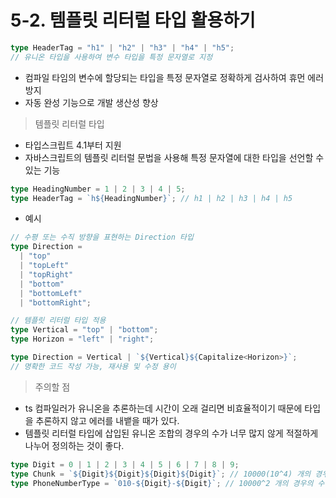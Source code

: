 # 5-2. 템플릿 리터럴 타입 활용하기

```ts
type HeaderTag = "h1" | "h2" | "h3" | "h4" | "h5";
// 유니온 타입을 사용하여 변수 타입을 특정 문자열로 지정
```

- 컴파일 타임의 변수에 할당되는 타입을 특정 문자열로 정확하게 검사하여 휴먼 에러 방지
- 자동 완성 기능으로 개발 생산성 향상

> 템플릿 리터럴 타입

- 타입스크립트 4.1부터 지원
- 자바스크립트의 템플릿 리터럴 문법을 사용해 특정 문자열에 대한 타입을 선언할 수 있는 기능

```ts
type HeadingNumber = 1 | 2 | 3 | 4 | 5;
type HeaderTag = `h${HeadingNumber}`; // h1 | h2 | h3 | h4 | h5
```

- 예시

```ts
// 수평 또는 수직 방향을 표현하는 Direction 타입
type Direction =
  | "top"
  | "topLeft"
  | "topRight"
  | "bottom"
  | "bottomLeft"
  | "bottomRight";

// 템플릿 리터럴 타입 적용
type Vertical = "top" | "bottom";
type Horizon = "left" | "right";

type Direction = Vertical | `${Vertical}${Capitalize<Horizon>}`;
// 명확한 코드 작성 가능, 재사용 및 수정 용이
```

> 주의할 점

- ts 컴파일러가 유니온을 추론하는데 시간이 오래 걸리면 비효율적이기 때문에 타입을 추론하지 않고 에러를 내뱉을 때가 있다.
- 템플릿 리터럴 타입에 삽입된 유니온 조합의 경우의 수가 너무 많지 않게 적절하게 나누어 정의하는 것이 좋다.

```ts
type Digit = 0 | 1 | 2 | 3 | 4 | 5 | 6 | 7 | 8 | 9;
type Chunk = `${Digit}${Digit}${Digit}${Digit}`; // 10000(10^4) 개의 경우의 수
type PhoneNumberType = `010-${Digit}-${Digit}`; // 10000^2 개의 경우의 수
```
